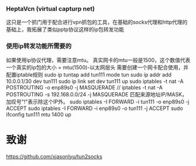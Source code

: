 

### HeptaVcn (virtual capturp net)

这只是一个抓门用于配合进行vpn抓包的工具，在基础的socks代理和http代理的基础上，我拓展了类似pptp协议这样的ip包转发功能




### 使用ip转发功能所需要的
如果使用ip协议代理，需要注意mtu。
真实网卡的mtu一般是1500，这个数值代表一个真实的ip包的大小 = mtu(1500)-以太网层头
需要创建一个网卡配合使用，并配置iptable规则
sudo ip tuntap add tun111 mode tun
sudo ip addr add 10.0.0.1/30 dev tun111
sudo ip link set dev tun111 up
sudo iptables -t nat -A POSTROUTING -o enp89s0 -j MASQUERADE
 // iptables -t nat -A POSTROUTING -s 192.168.0.0/24 -j MASQUERADE  匹配来源地址IP/MASK，加叹号"!"表示除这个IP外。
sudo iptables -I FORWARD -i tun111 -o enp89s0 -j ACCEPT
sudo iptables -I FORWARD -i enp89s0 -o tun111 -j ACCEPT
sudo ifconfig tun111 mtu 1400 up

# 致谢
https://github.com/xjasonlyu/tun2socks
